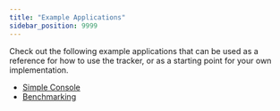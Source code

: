```yaml
---
title: "Example Applications"
sidebar_position: 9999
---
```


Check out the following example applications that can be used as a reference for how to use the tracker, or as a starting point for your own implementation.

- [Simple Console](https://github.com/snowplow/snowplow-java-tracker/tree/master/examples/simple-console)
- [Benchmarking](https://github.com/snowplow/snowplow-java-tracker/tree/master/examples/benchmarking)
